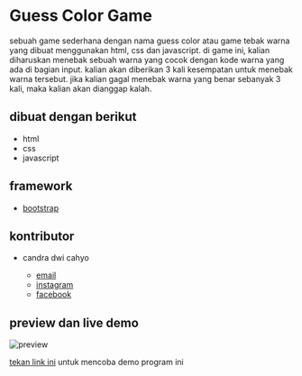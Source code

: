 # Guess Color Game

sebuah game sederhana dengan nama guess color atau game tebak warna yang dibuat menggunakan html, css dan javascript. di game ini, kalian diharuskan menebak sebuah warna yang cocok dengan kode warna yang ada di bagian input. kalian akan diberikan 3 kali kesempatan untuk menebak warna tersebut. jika kalian gagal menebak warna yang benar sebanyak 3 kali, maka kalian akan dianggap kalah.

## dibuat dengan berikut 

* html   
* css
* javascript 

## framework

* [bootstrap](https://getbootstrap.com)

## kontributor 

* candra dwi cahyo 

  * [email](candradwicahyo18@gmail.com)
  * [instagram](https://instagram.com/candradwicahyo18)
  * [facebook](https://facebook.com/candradwicahyo18)

## preview dan live demo 

![preview](https://github.com/candradwicahyo/guess-color-game/blob/master/image.jpg)

[tekan link ini](https://candradwicahyo.github.io/guess-color-game) untuk mencoba demo program ini